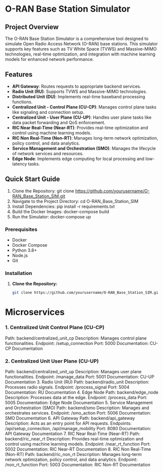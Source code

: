 # O-RAN Base Station Simulator

## Project Overview
The O-RAN Base Station Simulator is a comprehensive tool designed to simulate Open Radio Access Network (O-RAN) base stations. This simulator supports key features such as TV White Space (TVWS) and Massive-MIMO technologies, real-time optimization, and integration with machine learning models for enhanced network performance.

## Features
- **API Gateway**: Routes requests to appropriate backend services.
- **Radio Unit (RU)**: Supports TVWS and Massive-MIMO technologies.
- **Distributed Unit (DU)**: Implements real-time baseband processing functions.
- **Centralized Unit - Control Plane (CU-CP)**: Manages control plane tasks like signaling and connection setup.
- **Centralized Unit - User Plane (CU-UP)**: Handles user plane tasks like data packet forwarding and QoS enforcement.
- **RIC Near Real-Time (Near-RT)**: Provides real-time optimization and control using machine learning models.
- **RIC Non Real-Time (Non-RT)**: Manages long-term network optimization, policy control, and data analytics.
- **Service Management and Orchestration (SMO)**: Manages the lifecycle of network services and resources.
- **Edge Node**: Implements edge computing for local processing and low-latency tasks.

## Quick Start Guide
1. Clone the Repository:
   git clone https://github.com/yourusername/O-RAN_Base_Station_SIM.git
2. Navigate to the Project Directory:
   cd O-RAN_Base_Station_SIM
3. Install Dependencies:
   pip install -r requirements.txt
4. Build the Docker Images:
   docker-compose build
5. Run the Simulator:
   docker-compose up

### Prerequisites
- Docker
- Docker Compose
- Python 3.8+
- Node.js
- Git

### Installation

1. **Clone the Repository:**
   ```bash
   git clone https://github.com/yourusername/O-RAN_Base_Station_SIM.git

# Microservices
### 1. Centralized Unit Control Plane (CU-CP)
Path: backend/centralized_unit_cp
Description: Manages control plane functionalities.
Endpoint: /setup_connection
Port: 5000
Documentation: CU-CP Documentation
### 2. Centralized Unit User Plane (CU-UP)
Path: backend/centralized_unit_up
Description: Manages user plane functionalities.
Endpoint: /manage_data
Port: 5001
Documentation: CU-UP Documentation
3. Radio Unit (RU)
Path: backend/radio_unit
Description: Processes radio signals.
Endpoint: /process_signal
Port: 5004
Documentation: RU Documentation
4. Edge Node
Path: backend/edge_node
Description: Processes data at the edge.
Endpoint: /process_data
Port: 5005
Documentation: Edge Node Documentation
5. Service Management and Orchestration (SMO)
Path: backend/smo
Description: Manages and orchestrates services.
Endpoint: /smo_action
Port: 5006
Documentation: SMO Documentation
6. API Gateway
Path: backend/api_gateway
Description: Acts as an entry point for API requests.
Endpoints: /api/setup_connection, /api/manage_mobility
Port: 8080
Documentation: API Gateway Documentation
7. RIC Near Real-Time (Near-RT)
Path: backend/ric_near_rt
Description: Provides real-time optimization and control using machine learning models.
Endpoint: /near_rt_function
Port: 5002
Documentation: RIC Near-RT Documentation
8. RIC Non Real-Time (Non-RT)
Path: backend/ric_non_rt
Description: Manages long-term network optimization, policy control, and data analytics.
Endpoint: /non_rt_function
Port: 5003
Documentation: RIC Non-RT Documentation
